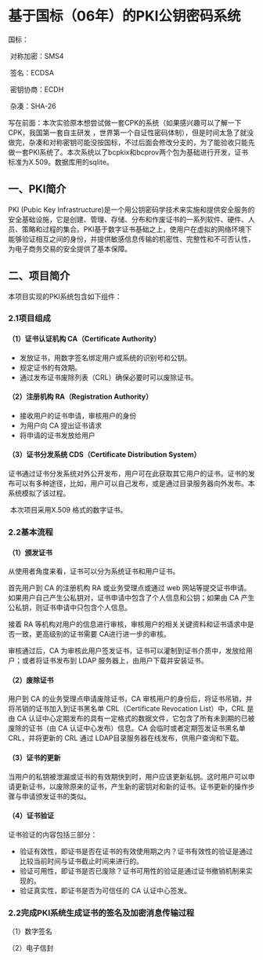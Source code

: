 # 基于国标（06年）的PKI公钥密码系统

国标：

​	对称加密：SMS4

​	签名：ECDSA

​	密钥协商：ECDH

​	杂凑：SHA-26

写在前面：本次实验原本想尝试做一套CPK的系统（如果感兴趣可以了解一下CPK，我国第一套自主研发 ，世界第一个自证性密码体制），但是时间太急了就没做完，杂凑和对称密钥可能没按国标，不过后面会修改分支的，为了能验收只能先做一套PKI系统了。本次系统以了bcpkix和bcprov两个包为基础进行开发，证书标准为X.509。数据库用的sqlite。

## 一、PKI简介

PKI (Pubic Key Infrastructure)是一个用公钥密码学技术来实施和提供安全服务的安全基础设施，它是创建、管理、存储、分布和作废证书的一系列软件、硬件、人员、策略和过程的集合。PKI基于数字证书基础之上，使用户在虚拟的网络环境下能够验证相互之间的身份，并提供敏感信息传输的机密性、完整性和不可否认性，为电子商务交易的安全提供了基本保障。

## 二、项目简介

本项目实现的PKI系统包含如下组件：

### 2.1项目组成

#### （1）证书认证机构 CA（Certificate Authority） 

- 发放证书，用数字签名绑定用户或系统的识别号和公钥。 
- 规定证书的有效期。 
- 通过发布证书废除列表（CRL）确保必要时可以废除证书。 

#### （2）注册机构 RA（Registration Authority） 

- 接收用户的证书申请，审核用户的身份
- 为用户向 CA 提出证书请求
- 将申请的证书发放给用户

#### （3）证书分发系统 CDS（Certificate Distribution System） 

​	证书通过证书分发系统对外公开发布，用户可在此获取其它用户的证书。证书的发布可以有多种途径，比如，用户可以自己发布，或是通过目录服务器向外发布。本系统模拟了该过程。

​	本次项目采用X.509 格式的数字证书。

### 2.2基本流程

#### （1）颁发证书

从使用者角度来看，证书可以分为系统证书和用户证书。

首先用户到 CA 的注册机构 RA 或业务受理点或通过 web 网站等提交证书申请。如果用户自己产生公私钥对，证书申请中包含了个人信息和公钥；如果由 CA 产生公私钥，则证书申请中只包含个人信息。 

接着 RA 等机构对用户的信息进行审核，审核用户的相关关键资料和证书请求中是否一致，更高级别的证书需要 CA进行进一步的审核。 

审核通过后，CA 为审核此用户签发证书，证书可以灌制到证书介质中，发放给用户；或者将证书发布到 LDAP 服务器上，由用户下载并安装证书。

#### （2）废除证书

用户到 CA 的业务受理点申请废除证书，CA 审核用户的身份后，将证书吊销，并将吊销的证书加入到证书黑名单 CRL（Certificate Revocation List）中，CRL 是由 CA 认证中心定期发布的具有一定格式的数据文件，它包含了所有未到期的已被废除的证书（由 CA 认证中心发布）信息。CA 会临时或者定期签发证书黑名单 CRL，并将更新的 CRL 通过 LDAP目录服务器在线发布，供用户查询和下载。

#### （3）证书的更新

当用户的私钥被泄漏或证书的有效期快到时，用户应该更新私钥。这时用户可以申请更新证书，以废除原来的证书，产生新的密钥对和新的证书。证书更新的操作步骤与申请颁发证书的类似。

#### （4）证书验证

证书验证的内容包括三部分： 

- 验证有效性，即证书是否在证书的有效使用期之内？证书有效性的验证是通过比较当前时间与证书截止时间来进行的。 
- 验证可用性，即证书是否已废除？证书可用性的验证是通过证书撤销机制来实现的。 
- 验证真实性，即证书是否为可信任的 CA 认证中心签发。

### 2.2完成PKI系统生成证书的签名及加密消息传输过程

（1）数字签名

（2）电子信封
